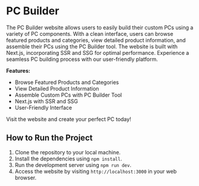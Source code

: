 # PC Builder

The PC Builder website allows users to easily build their custom PCs using a variety of PC components. With a clean interface, users can browse featured products and categories, view detailed product information, and assemble their PCs using the PC Builder tool. The website is built with Next.js, incorporating SSR and SSG for optimal performance. Experience a seamless PC building process with our user-friendly platform.

**Features:**

- Browse Featured Products and Categories
- View Detailed Product Information
- Assemble Custom PCs with PC Builder Tool
- Next.js with SSR and SSG
- User-Friendly Interface

Visit the website and create your perfect PC today!

## How to Run the Project

1. Clone the repository to your local machine.
2. Install the dependencies using `npm install`.
3. Run the development server using `npm run dev`.
4. Access the website by visiting `http://localhost:3000` in your web browser.
